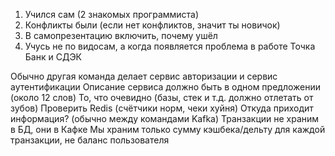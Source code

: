 1. Учился сам (2 знакомых программиста)
2. Конфликты были (если нет конфликтов, значит ты новичок)
3. В самопрезентацию включить, почему ушёл
4. Учусь не по видосам, а когда появляется проблема в работе
Точка Банк и СДЭК

Обычно другая команда делает сервис авторизации и сервис аутентификации
Описание сервиса должно быть в одном предложении (около 12 слов)
То, что очевидно (базы, стек и т.д. должно отлетать от зубов)
Проверить Redis (счётчики норм, чеки хуйня)
Откуда приходит информация? (обычно между командами Kafka)
Транзакции не храним в БД, они в Кафке
Мы храним только сумму кэшбека/дельту для каждой транзакции, не баланс пользователя